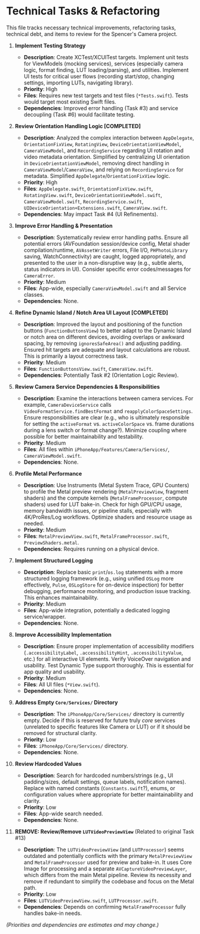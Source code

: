 # Technical Tasks & Refactoring

This file tracks necessary technical improvements, refactoring tasks, technical debt, and items to review for the Spencer's Camera project.

1.  **Implement Testing Strategy**
    *   **Description**: Create XCTest/XCUITest targets. Implement unit tests for ViewModels (mocking services), services (especially camera logic, format finding, LUT loading/parsing), and utilities. Implement UI tests for critical user flows (recording start/stop, changing settings, importing LUTs, navigating library).
    *   **Priority**: High
    *   **Files**: Requires new test targets and test files (`*Tests.swift`). Tests would target most existing Swift files.
    *   **Dependencies**: Improved error handling (Task #3) and service decoupling (Task #6) would facilitate testing.

2.  **Review Orientation Handling Logic [COMPLETED]**
    *   **Description**: Analyzed the complex interaction between `AppDelegate`, `OrientationFixView`, `RotatingView`, `DeviceOrientationViewModel`, `CameraViewModel`, and `RecordingService` regarding UI rotation and video metadata orientation. Simplified by centralizing UI orientation in `DeviceOrientationViewModel`, removing direct handling in `CameraViewModel`/`CameraView`, and relying on `RecordingService` for metadata. Simplified `AppDelegate`/`OrientationFixView` logic.
    *   **Priority**: High
    *   **Files**: `AppDelegate.swift`, `OrientationFixView.swift`, `RotatingView.swift`, `DeviceOrientationViewModel.swift`, `CameraViewModel.swift`, `RecordingService.swift`, `UIDeviceOrientation+Extensions.swift`, `CameraView.swift`.
    *   **Dependencies**: May impact Task #4 (UI Refinements).

3.  **Improve Error Handling & Presentation**
    *   **Description**: Systematically review error handling paths. Ensure all potential errors (AVFoundation session/device config, Metal shader compilation/runtime, `AVAssetWriter` errors, File I/O, `PHPhotoLibrary` saving, WatchConnectivity) are caught, logged appropriately, and presented to the user in a non-disruptive way (e.g., subtle alerts, status indicators in UI). Consider specific error codes/messages for `CameraError`.
    *   **Priority**: Medium
    *   **Files**: App-wide, especially `CameraViewModel.swift` and all Service classes.
    *   **Dependencies**: None.

4.  **Refine Dynamic Island / Notch Area UI Layout [COMPLETED]**
    *   **Description**: Improved the layout and positioning of the function buttons (`FunctionButtonsView`) to better adapt to the Dynamic Island or notch area on different devices, avoiding overlaps or awkward spacing, by removing `ignoresSafeArea()` and adjusting padding. Ensured hit targets are adequate and layout calculations are robust. This is primarily a layout correctness task.
    *   **Priority**: Medium
    *   **Files**: `FunctionButtonsView.swift`, `CameraView.swift`.
    *   **Dependencies**: Potentially Task #2 (Orientation Logic Review).

5.  **Review Camera Service Dependencies & Responsibilities**
    *   **Description**: Examine the interactions between camera services. For example, `CameraDeviceService` calls `VideoFormatService.findBestFormat` and `reapplyColorSpaceSettings`. Ensure responsibilities are clear (e.g., who is ultimately responsible for setting the `activeFormat` vs. `activeColorSpace` vs. frame durations during a lens switch or format change?). Minimize coupling where possible for better maintainability and testability.
    *   **Priority**: Medium
    *   **Files**: All files within `iPhoneApp/Features/Camera/Services/`, `CameraViewModel.swift`.
    *   **Dependencies**: None.

6.  **Profile Metal Performance**
    *   **Description**: Use Instruments (Metal System Trace, GPU Counters) to profile the Metal preview rendering (`MetalPreviewView`, fragment shaders) and the compute kernels (`MetalFrameProcessor`, compute shaders) used for LUT bake-in. Check for high GPU/CPU usage, memory bandwidth issues, or pipeline stalls, especially with 4K/ProRes/Log workflows. Optimize shaders and resource usage as needed.
    *   **Priority**: Medium
    *   **Files**: `MetalPreviewView.swift`, `MetalFrameProcessor.swift`, `PreviewShaders.metal`.
    *   **Dependencies**: Requires running on a physical device.

7.  **Implement Structured Logging**
    *   **Description**: Replace basic `print`/`os.log` statements with a more structured logging framework (e.g., using unified `OSLog` more effectively, `Pulse`, `OSLogStore` for on-device inspection) for better debugging, performance monitoring, and production issue tracking. This enhances maintainability.
    *   **Priority**: Medium
    *   **Files**: App-wide integration, potentially a dedicated logging service/wrapper.
    *   **Dependencies**: None.

8.  **Improve Accessibility Implementation**
    *   **Description**: Ensure proper implementation of accessibility modifiers (`.accessibilityLabel`, `.accessibilityHint`, `.accessibilityValue`, etc.) for all interactive UI elements. Verify VoiceOver navigation and usability. Test Dynamic Type support thoroughly. This is essential for app quality and usability.
    *   **Priority**: Medium
    *   **Files**: All UI files (`*View.swift`).
    *   **Dependencies**: None.

9.  **Address Empty `Core/Services/` Directory**
    *   **Description**: The `iPhoneApp/Core/Services/` directory is currently empty. Decide if this is reserved for future truly *core* services (unrelated to specific features like Camera or LUT) or if it should be removed for structural clarity.
    *   **Priority**: Low
    *   **Files**: `iPhoneApp/Core/Services/` directory.
    *   **Dependencies**: None.

10. **Review Hardcoded Values**
    *   **Description**: Search for hardcoded numbers/strings (e.g., UI padding/sizes, default settings, queue labels, notification names). Replace with named constants (`Constants.swift`?), enums, or configuration values where appropriate for better maintainability and clarity.
    *   **Priority**: Low
    *   **Files**: App-wide search needed.
    *   **Dependencies**: None.

11. **REMOVE: Review/Remove `LUTVideoPreviewView`** (Related to original Task #13)
    *   **Description**: The `LUTVideoPreviewView` (and `LUTProcessor`) seems outdated and potentially conflicts with the primary `MetalPreviewView` and `MetalFrameProcessor` used for preview and bake-in. It uses Core Image for processing and a separate `AVCaptureVideoPreviewLayer`, which differs from the main Metal pipeline. Review its necessity and remove if redundant to simplify the codebase and focus on the Metal path.
    *   **Priority**: Low
    *   **Files**: `LUTVideoPreviewView.swift`, `LUTProcessor.swift`.
    *   **Dependencies**: Depends on confirming `MetalFrameProcessor` fully handles bake-in needs.

*(Priorities and dependencies are estimates and may change.)*
